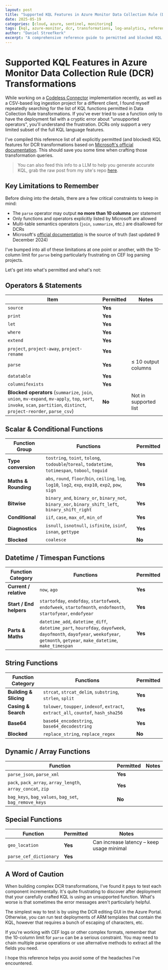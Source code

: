 ```yaml
---
layout: post
title: "Supported KQL Features in Azure Monitor Data Collection Rule (DCR) Transformations"
date: 2025-05-19
categories: [cloud, azure, sentinel, monitoring]
tags: [kql, azure-monitor, dcr, transformations, log-analytics, reference]
author: "Daniel Streefkerk"
excerpt: "A comprehensive reference guide to permitted and blocked KQL functions and operators in Azure Monitor Data Collection Rule transformations."
---
```


# Supported KQL Features in Azure Monitor Data Collection Rule (DCR) Transformations

While working on a [Codeless Connector](https://learn.microsoft.com/en-us/azure/sentinel/create-codeless-connector) implementation recently, as well as a CSV-based log ingestion project for a different client, I found myself repeatedly searching for the list of KQL functions permitted in Data Collection Rule transformations. If you've ever tried to use a function only to have the deployment fail with a cryptic error about "unsupported operators", you'll understand the frustration. DCRs only support a very limited subset of the full KQL language features.

I've compiled this reference list of all explicitly permitted (and blocked) KQL features for DCR transformations based on [Microsoft's official documentation](https://learn.microsoft.com/en-us/azure/azure-monitor/essentials/data-collection-transformations-kql). This should save you some time when crafting those transformation queries. 

> You can also feed this info to a LLM to help you generate accurate KQL, grab the raw post from my site's repo [here](https://raw.githubusercontent.com/dstreefkerk/dstreefkerk.github.io/refs/heads/main/_posts/2025-05-19-supported-kql-features-in-dcr-transformations.md).

## Key Limitations to Remember

Before diving into the details, there are a few critical constraints to keep in mind:

- The `parse` operator may output **no more than 10 columns** per statement
- Only functions and operators explicitly listed by Microsoft are allowed
- Multi-table semantics operators (`join`, `summarize`, etc.) are disallowed for DCRs
- Microsoft's [official documentation](https://learn.microsoft.com/en-us/azure/azure-monitor/essentials/data-collection-transformations-kql) is the source of truth (last updated 9 December 2024)

I've bumped into all of these limitations at one point or another, with the 10-column limit for `parse` being particularly frustrating on CEF log parsing projects.

Let's get into what's permitted and what's not:

## Operators & Statements

|Item|Permitted|Notes|
|---|---|---|
|`source`|**Yes**||
|`print`|**Yes**||
|`let`|**Yes**||
|`where`|**Yes**||
|`extend`|**Yes**||
|`project`, `project-away`, `project-rename`|**Yes**||
|`parse`|**Yes**|≤ 10 output columns|
|`datatable`|**Yes**||
|`columnifexists`|**Yes**||
|**Blocked operators** (`summarize`, `join`, `union`, `mv-expand`, `mv-apply`, `top`, `sort`, `invoke`, `scan`, `partition`, `distinct`, `project-reorder`, `parse_csv`)|**No**|Not in supported list|

## Scalar & Conditional Functions

|Function Group|Functions|Permitted|
|---|---|---|
|**Type conversion**|`tostring`, `toint`, `tolong`, `todouble`/`toreal`, `todatetime`, `totimespan`, `tobool`, `toguid`|**Yes**|
|**Maths & Rounding**|`abs`, `round`, `floor`/`bin`, `ceiling`, `log`, `log10`, `log2`, `exp`, `exp10`, `exp2`, `pow`, `sign`|**Yes**|
|**Bitwise**|`binary_and`, `binary_or`, `binary_not`, `binary_xor`, `binary_shift_left`, `binary_shift_right`|**Yes**|
|**Conditional**|`iif`, `case`, `max_of`, `min_of`|**Yes**|
|**Diagnostics**|`isnull`, `isnotnull`, `isfinite`, `isinf`, `isnan`, `gettype`|**Yes**|
|**Blocked**|`coalesce`|**No**|

## Datetime / Timespan Functions

|Function Category|Functions|Permitted|
|---|---|---|
|**Current / relative**|`now`, `ago`|**Yes**|
|**Start / End helpers**|`startofday`, `endofday`, `startofweek`, `endofweek`, `startofmonth`, `endofmonth`, `startofyear`, `endofyear`|**Yes**|
|**Parts & Maths**|`datetime_add`, `datetime_diff`, `datetime_part`, `hourofday`, `dayofweek`, `dayofmonth`, `dayofyear`, `weekofyear`, `getmonth`, `getyear`, `make_datetime`, `make_timespan`|**Yes**|

## String Functions

|Function Category|Functions|Permitted|
|---|---|---|
|**Building & Slicing**|`strcat`, `strcat_delim`, `substring`, `strlen`, `split`|**Yes**|
|**Casing & Search**|`tolower`, `toupper`, `indexof`, `extract`, `extract_all`, `countof`, `hash_sha256`|**Yes**|
|**Base64**|`base64_encodestring`, `base64_decodestring`|**Yes**|
|**Blocked**|`replace_string`, `replace_regex`|**No**|

## Dynamic / Array Functions

|Function|Permitted|Notes|
|---|---|---|
|`parse_json`, `parse_xml`|**Yes**||
|`pack`, `pack_array`, `array_length`, `array_concat`, `zip`|**Yes**||
|`bag_keys`, `bag_values`, `bag_set`, `bag_remove_keys`|**No**||

## Special Functions

|Function|Permitted|Notes|
|---|---|---|
|`geo_location`|**Yes**|Can increase latency – keep usage minimal|
|`parse_cef_dictionary`|**Yes**||

## A Word of Caution

When building complex DCR transformations, I've found it pays to test each component incrementally. It's quite frustrating to discover after deployment that your carefully crafted KQL is using an unsupported function. What's worse is that sometimes the error messages aren't particularly helpful.

The simplest way to test is by using the DCR editing GUI in the Azure Portal. Otherwise, you can run test deployments of ARM templates that contain the KQL, however that requires a bunch of escaping of characters, etc.

If you're working with CEF logs or other complex formats, remember that the 10-column limit for `parse` can be a serious constraint. You may need to chain multiple parse operations or use alternative methods to extract all the fields you need.

I hope this reference helps you avoid some of the headaches I've encountered.
